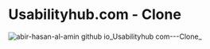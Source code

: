 # Usabilityhub.com - Clone
 
![abir-hasan-al-amin github io_Usabilityhub com---Clone_](https://github.com/Abir-Hasan-Al-amin/Usabilityhub.com---Clone/assets/140844292/1b3e3bfd-2167-4188-b031-b5d152f1596b)
